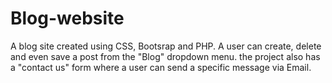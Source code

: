 # Blog-website
A blog site created using CSS, Bootsrap and PHP. A user can create, delete and even save a post from the "Blog" dropdown menu. the project also has a "contact us" form where a user can send a specific message via Email.
